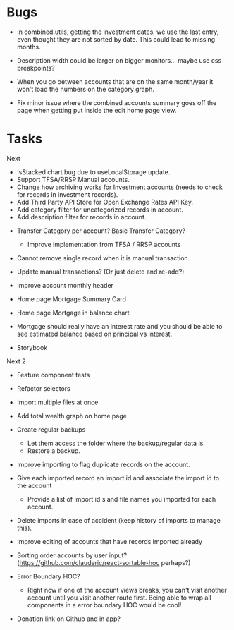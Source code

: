 Bugs
====
  + In combined.utils, getting the investment dates, we use the last entry, even thought they are not sorted by date. This could lead to missing months.
  - Description width could be larger on bigger monitors... maybe use css breakpoints?

  - When you go between accounts that are on the same month/year it won't load the numbers on the category graph.
  + Fix minor issue where the combined accounts summary goes off the page when getting put inside the edit home page view.

Tasks
=====
Next
+ IsStacked chart bug due to useLocalStorage update.
+ Support TFSA/RRSP Manual accounts. 
+ Change how archiving works for Investment accounts (needs to check for records in investment records).
+ Add Third Party API Store for Open Exchange Rates API Key.
+ Add category filter for uncategorized records in account.
+ Add description filter for records in account.
- Transfer Category per account? Basic Transfer Category?
  - Improve implementation from TFSA / RRSP accounts


- Cannot remove single record when it is manual transaction.
- Update manual transactions? (Or just delete and re-add?)
- Improve account monthly header
- Home page Mortgage Summary Card
- Home page Mortgage in balance chart
- Mortgage should really have an interest rate and you should be able to see estimated balance based on principal vs interest.

- Storybook

Next 2
- Feature component tests

- Refactor selectors
- Import multiple files at once
- Add total wealth graph on home page
- Create regular backups
  - Let them access the folder where the backup/regular data is.
  - Restore a backup.
- Improve importing to flag duplicate records on the account.
- Give each imported record an import id and associate the import id to the account
  - Provide a list of import id's and file names you imported for each account.
- Delete imports in case of accident (keep history of imports to manage this).
- Improve editing of accounts that have records imported already
- Sorting order accounts by user input? (https://github.com/clauderic/react-sortable-hoc perhaps?)
- Error Boundary HOC?
  - Right now if one of the account views breaks, you can't visit another account until you
    visit another route first. Being able to wrap all components in a error boundary HOC would
    be cool!

- Donation link on Github and in app?